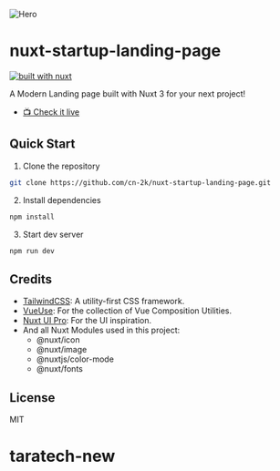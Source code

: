 ![Hero](https://github.com/cn-2k/nuxt-startup-landing-page/assets/59366705/ac8be1fc-e1fd-4efe-9a02-ab15b99397f7)

# nuxt-startup-landing-page

[![built with nuxt][nuxt-src]][nuxt-href]

A Modern Landing page built with Nuxt 3 for your next project!

- [📺 Check it live](https://nuxt-startup-landing-page.vercel.app/)

## Quick Start

1. Clone the repository

```bash
git clone https://github.com/cn-2k/nuxt-startup-landing-page.git
```

2. Install dependencies

```bash
npm install
```

3. Start dev server

```bash
npm run dev
```

## Credits

- [TailwindCSS](https://tailwindcss.com): A utility-first CSS framework.
- [VueUse](https://www.vueuse.org/): For the collection of Vue Composition Utilities.
- [Nuxt UI Pro](https://docs-template.nuxt.dev/): For the UI inspiration.
- And all Nuxt Modules used in this project:
  - @nuxt/icon
  - @nuxt/image
  - @nuxtjs/color-mode
  - @nuxt/fonts

## License

MIT

[npm-version-src]: https://img.shields.io/npm/v/shadcn-docs-nuxt?style=flat&colorA=18181b&colorB=18181b
[npm-version-href]: https://npmjs.com/package/shadcn-docs-nuxt
[npm-downloads-src]: https://img.shields.io/npm/dm/shadcn-docs-nuxt?style=flat&colorA=18181b&colorB=18181b
[npm-downloads-href]: https://npmjs.com/package/shadcn-docs-nuxt
[license-src]: https://img.shields.io/github/license/ZTL-UwU/shadcn-docs-nuxt.svg?style=flat&colorA=18181b&colorB=18181b
[license-href]: https://github.com/ZTL-UwU/shadcn-docs-nuxt/blob/main/LICENSE
[nuxt-src]: https://img.shields.io/badge/Built%20With%20Nuxt-18181B?logo=nuxt.js
[nuxt-href]: https://nuxt.com/

# taratech-new
